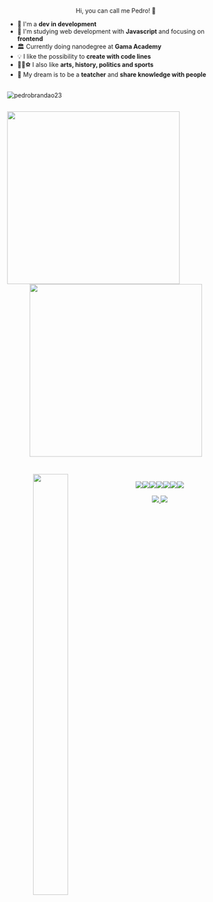 <p style = display: "inline block" align = "center" margin = "0px" font-size = 20px >Hi, you can call me Pedro! 👋</p>


- 🚀 I'm a **dev in development** 
- 🧠 I'm studying web development with **Javascript** and focusing on **frontend**
- 🏛 Currently doing nanodegree at **Gama Academy**
- 💡 I like the possibility to **create with code lines**
- 🎨📖⚽ I also like **arts, history, politics and sports**
- 💭 My dream is to be a **teatcher** and **share knowledge with people**



<br><img src="https://komarev.com/ghpvc/?username=pedrobrandao23&label=Total%20de%20visualizações&color=0e75b6&style=flat" alt="pedrobrandao23" /> 


##

<p style = display: "inline_block" align = "center" >
<img align = "left" width = "400px" src="https://github-readme-stats.vercel.app/api?username=pedrobrandao23&show_icons=true&theme=chartreuse-dark"><img width = "400px" src="https://github-readme-streak-stats.herokuapp.com/?user=pedrobrandao23&theme=chartreuse-dark"> 
<p/>

#

<div style = display: "inline block" align = "center" margin = "0px"> 
 <img style = display: "inline_block" align = "left" width = "40%" height="50%" src= "https://github-readme-stats.vercel.app/api/top-langs/?username=pedrobrandao23&layout=compact&theme=chartreuse-dark"><br><img src="https://img.icons8.com/color/48/000000/css3.png"/><img src="https://img.icons8.com/color/48/000000/html-5--v1.png"/><img src="https://img.icons8.com/color/48/000000/javascript--v2.png"/><img src="https://img.icons8.com/color/48/000000/nodejs.png"/><img src="https://img.icons8.com/color/48/000000/git.png"/><img src="https://img.icons8.com/color/48/000000/visual-studio-code-2019.png"/><img src="https://img.icons8.com/color/48/000000/npm.png"/>

<div/> <br>

<div style = display: "inline block" align = "center" margin = "0px">
<a href= "https://www.instagram.com/pedrbrandao/" target= "_blank"/> <img src="https://img.icons8.com/fluency/48/000000/instagram-new.png"/><a href= "https://www.linkedin.com/in/pedrobrandaofmm"/> <img src="https://img.icons8.com/fluency/48/000000/linkedin.png"/>
<div/>

<br>

  

  


<!--
**pedrobrandao23/pedrobrandao23** is a ✨ _special_ ✨ repository because its `README.md` (this file) appears on your GitHub profile.

Here are some ideas to get you started:

- 🔭 I’m currently working on ...
- 🌱 I’m currently learning ...
- 👯 I’m looking to collaborate on ...
- 🤔 I’m looking for help with ...
- 💬 Ask me about ...
- 📫 How to reach me: ...
- 😄 Pronouns: ...
- ⚡ Fun fact: ...
-->

